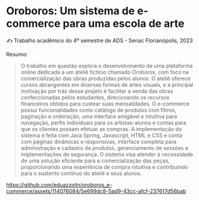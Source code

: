 # Oroboros: Um sistema de e-commerce para uma escola de arte


✍️ Trabalho acadêmico do 4º semestre de ADS - Senac Florianópolis, 2023

Resumo:
>O trabalho em questão explora o desenvolvimento de uma plataforma online dedicada a um ateliê fictício chamado Oroboros, com foco na comercialização das obras produzidas pelos alunos. O ateliê oferece cursos abrangentes em diversas formas de artes visuais, e a principal motivação por trás desse projeto é facilitar a venda das obras confeccionadas pelos estudantes, direcionando os recursos financeiros obtidos para custear suas mensalidades. O e-commerce possui funcionalidades como catálogo de produtos com filtros, paginação e ordenação, uma interface amigável e intuitiva para navegação, perfis individuais para os artistas-alunos e contas para que os clientes possam efetuar as compras. A implementação do sistema é feita com Java Spring, Javascript, HTML e CSS e conta com páginas dinâmicas e responsivas, interface completa para administração e cadastro de produtos, gerenciamento de sessões e implementações de segurança. O sistema visa atender à necessidade de uma solução eficiente para a comercialização das peças, proporcionando uma experiência de compra intuitiva e contribuindo para o sustento contínuo do ateliê e seus alunos.



https://github.com/eduazzolin/oroboros_e-commerce/assets/114076084/5e699dc8-5ad9-43cc-afcf-237617d56bab

